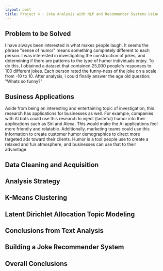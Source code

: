 ```yaml
---
layout: post
title: Project 4 - Joke Analysis with NLP and Recommender Systems Using Unsupervised Machine Learning
---
```


## Problem to be Solved
I have always been interested in what makes people laugh. It seems the phrase "sense of humor" means something completely different to each person. I was interested in investigating the construction of jokes, and determining if there are patterns to the type of humor individuals enjoy. To do this, I obtained a dataset that contained 25,000 people's responses to 100 different jokes. Each person rated the funny-ness of the joke on a scale from -10 to 10. After analysis, I could finally answer the age old question: "Whats so funny?"

## Business Applications
Aside from being an interesting and entertaining topic of investigation, this research has applications for businesses as well. For example, companies with AI bots could use this research to inject (tasteful) humor into their applications such as Siri and Alexa. This would make the AI applications feel more friendly and relatable. Additionally, marketing teams could use this information to create customer humor demographics to direct more targeted ads toward their clients. Humor is a tool people use to create a relaxed and fun atmosphere, and businesses can use that to their advantage.

## Data Cleaning and Acquisition

## Analysis Strategy

## K-Means Clustering

## Latent Dirichlet Allocation Topic Modeling

## Conclusions from Text Analysis

## Building a Joke Recommender System

## Overall Conclusions
